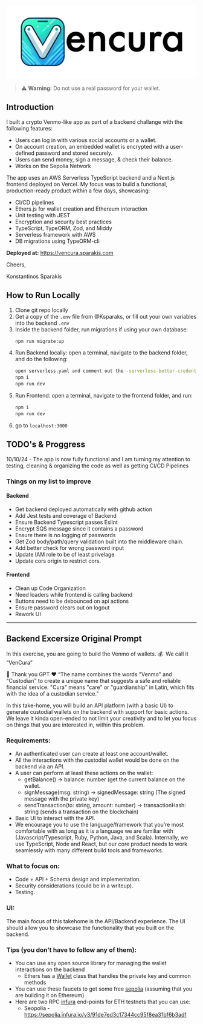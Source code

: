 ![Vencura Logo](https://github.com/ksparakis/vencura/blob/main/frontend/public/vencura-light.png?raw=true)

> ⚠️ **Warning:** Do not use a real password for your wallet.


## Introduction
I built a crypto Venmo-like app as part of a backend challange with the following features:

- Users can log in with various social accounts or a wallet.
- On account creation, an embedded wallet is encrypted with a user-defined password and stored securely.
- Users can send money, sign a message, & check their balance.
- Works on the Sepolia Network


The app uses an AWS Serverless TypeScript backend and a Next.js frontend deployed on Vercel. My focus was to build a functional, production-ready product within a few days, showcasing:

- CI/CD pipelines
- Ethers.js for wallet creation and Ethereum interaction
- Unit testing with JEST
- Encryption and security best practices
- TypeScript, TypeORM, Zod, and Middy
- Serverless framework with AWS
- DB migrations using TypeORM-cli


**Deployed at:**
https://vencura.sparakis.com


Cheers,

Konstantinos Sparakis

## How to Run Locally

1. Clone git repo locally
2. Get a copy of the `.env` file from @Ksparaks, or fill out your own variables into the backend `.env`
3. Inside the backend folder, run migrations if using your own database:
   ```bash
   npm run migrate:up
   ```
4. Run Backend locally: open a terminal, navigate to the backend folder, and do the following:
   ```bash
   open serverless.yaml and comment out the -serverless-better-credentials-plugin
   npm i
   npm run dev
   ```
5. Run Frontend: open a terminal, navigate to the frontend folder, and run:
   ```bash
   npm i
   npm run dev
   ```
6. go to `localhost:3000`


## TODO's & Proggress
10/10/24 - The app is now fully functional and I am turning my attention to testing, cleaning & organizing the code as well as getting CI/CD Pipelines

### Things on my list to improve
 #### Backend
- Get backend deployed automatically with github action
- Add Jest tests and coverage of Backend
- Ensure Backend Typescript passes Eslint
- Encrypt SQS message since it contains a password
- Ensure there is no logging of passwords
- Get Zod body/path/query validation built into the middleware chain.
- Add better check for wrong password input
- Update IAM role to be of least privelage
- Update cors origin to restrict cors.

#### Frontend
- Clean up Code Organization
- Need loaders while frontend is calling backend
- Buttons need to be debounced on api actions
- Ensure password clears out on logout
- Rework UI

-----

## Backend Excersize Original Prompt

In this exercise, you are going to build the Venmo of wallets. 💰  We call it “VenCura” 

<aside>
🤯 Thank you GPT ❤️ “The name combines the words "Venmo" and "Custodian" to create a unique name that suggests a safe and reliable financial service.  "Cura" means "care" or "guardianship" in Latin, which fits with the idea of a custodian service.”
</aside>

In this take-home, you will build an API platform (with a basic UI) to generate custodial wallets on the backend with support for basic actions.  We leave it kinda open-ended to not limit your creativity and to let you focus on things that you are interested in, within this problem.

### Requirements:

- An authenticated user can create at least one account/wallet.
- All the interactions with the custodial wallet would be done on the backend via an API.
- A user can perform at least these actions on the wallet:
    - getBalance() →  balance: number (get the current balance on the wallet.
    - signMessage(msg: string) → signedMessage: string (The signed message with the private key)
    - sendTransaction(to: string, amount: number) → transactionHash: string (sends a transaction on the blockchain)
- Basic UI to interact with the API.
- We encourage you to use the language/framework that you’re most comfortable with as long as it is a language we are familiar with (Javascript/Typescript, Ruby, Python, Java, and Scala). Internally, we use TypeScript, Node and React, but our core product needs to work seamlessly with many different build tools and frameworks.

### What to focus on:

- Code + API + Schema design and implementation.
- Security considerations (could be in a writeup).
- Testing.

### UI:

The main focus of this takehome is the API/Backend experience. The UI should allow you to showcase the functionality that you built on the backend.


### Tips (you don’t have to follow any of them):
- You can use any open source library for managing the wallet interactions on the backend
    - Ethers has a [Wallet](https://docs.ethers.org/v6/api/wallet/#about-wallets) class that handles the private key and common methods
- You can use these faucets to get some free  [sepolia](https://sepoliafaucet.com/) (assuming that you are building it on Ethereum)
- Here are two RPC [infura](https://app.infura.io/) end-points for ETH testnets that you can use:
    - Seopolia - https://sepolia.infura.io/v3/91de7ed3c17344cc95f8ea31bf6b3adf
